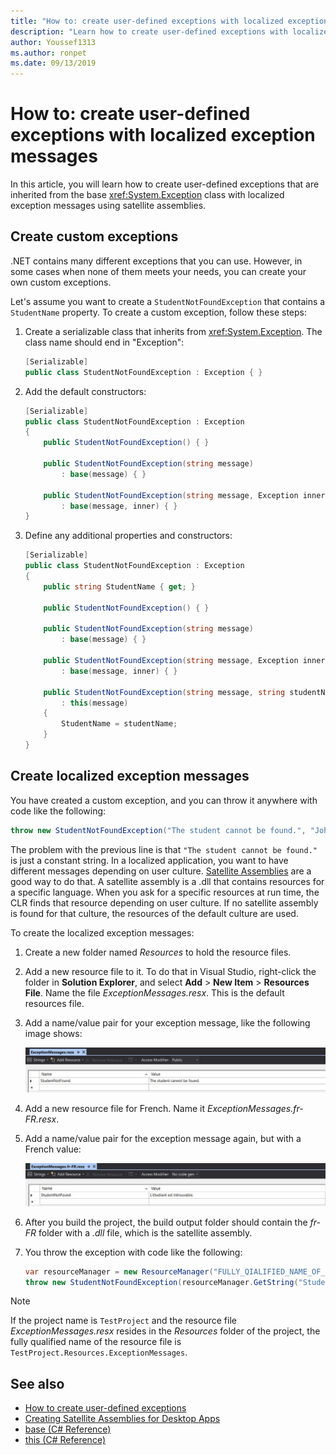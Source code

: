 ```yaml
---
title: "How to: create user-defined exceptions with localized exception messages"
description: "Learn how to create user-defined exceptions with localized exception messages"
author: Youssef1313
ms.author: ronpet
ms.date: 09/13/2019
---
```

# How to: create user-defined exceptions with localized exception messages

In this article, you will learn how to create user-defined exceptions that are inherited from the base <xref:System.Exception> class with localized exception messages using satellite assemblies.

## Create custom exceptions

.NET contains many different exceptions that you can use. However, in some cases when none of them meets your needs, you can create your own custom exceptions.

Let's assume you want to create a `StudentNotFoundException` that contains a `StudentName` property.
To create a custom exception, follow these steps:

1. Create a serializable class that inherits from <xref:System.Exception>. The class name should end in "Exception":

    ```csharp
    [Serializable]
    public class StudentNotFoundException : Exception { }
    ```

1. Add the default constructors:

    ```csharp
    [Serializable]
    public class StudentNotFoundException : Exception
    {
        public StudentNotFoundException() { }

        public StudentNotFoundException(string message)
            : base(message) { }

        public StudentNotFoundException(string message, Exception inner)
            : base(message, inner) { }
    }
    ```

1. Define any additional properties and constructors:

    ```csharp
    [Serializable]
    public class StudentNotFoundException : Exception
    {
        public string StudentName { get; }

        public StudentNotFoundException() { }

        public StudentNotFoundException(string message)
            : base(message) { }

        public StudentNotFoundException(string message, Exception inner)
            : base(message, inner) { }

        public StudentNotFoundException(string message, string studentName)
            : this(message)
        {
            StudentName = studentName;
        }
    }
    ```

## Create localized exception messages

You have created a custom exception, and you can throw it anywhere with code like the following:

```csharp
throw new StudentNotFoundException("The student cannot be found.", "John");
```

The problem with the previous line is that `"The student cannot be found."` is just a constant string. In a localized application, you want to have different messages depending on user culture.
[Satellite Assemblies](../../framework/resources/creating-satellite-assemblies-for-desktop-apps.md) are a good way to do that. A satellite assembly is a .dll that contains resources for a specific language. When you ask for a specific resources at run time, the CLR finds that resource depending on user culture. If no satellite assembly is found for that culture, the resources of the default culture are used.

To create the localized exception messages:

1. Create a new folder named *Resources* to hold the resource files.
1. Add a new resource file to it. To do that in Visual Studio, right-click the folder in **Solution Explorer**, and select **Add** > **New Item** > **Resources File**. Name the file *ExceptionMessages.resx*. This is the default resources file.
1. Add a name/value pair for your exception message, like the following image shows:

   ![Add resources to the default culture](media/add-resources-to-default-culture.jpg)

1. Add a new resource file for French. Name it *ExceptionMessages.fr-FR.resx*.
1. Add a name/value pair for the exception message again, but with a French value:

   ![Add resources to the fr-FR culture](media/add-resources-to-fr-culture.jpg)

1. After you build the project, the build output folder should contain the *fr-FR* folder with a *.dll* file, which is the satellite assembly.
1. You throw the exception with code like the following:

    ```csharp
    var resourceManager = new ResourceManager("FULLY_QIALIFIED_NAME_OF_RESOURCE_FILE", Assembly.GetExecutingAssembly());
    throw new StudentNotFoundException(resourceManager.GetString("StudentNotFound"), "John");
    ```

  > [!NOTE]
  > If the project name is `TestProject` and the resource file *ExceptionMessages.resx* resides in the *Resources* folder of the project, the fully qualified name of the resource file is `TestProject.Resources.ExceptionMessages`.

## See also

- [How to create user-defined exceptions](how-to-create-user-defined-exceptions.md)
- [Creating Satellite Assemblies for Desktop Apps](../../framework/resources/creating-satellite-assemblies-for-desktop-apps.md)
- [base (C# Reference)](../../csharp/language-reference/keywords/base.md)
- [this (C# Reference)](../../csharp/language-reference/keywords/this.md)
